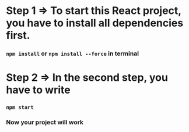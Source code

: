 # Step 1 => To start this React project, you have to install all dependencies first.
### `npm install` or `npm install --force` in terminal
# Step 2 => In the second step, you have to write
### `npm start`
### Now your project will work
